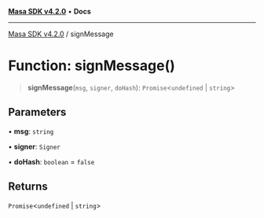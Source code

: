 [**Masa SDK v4.2.0**](../README.md) • **Docs**

***

[Masa SDK v4.2.0](../globals.md) / signMessage

# Function: signMessage()

> **signMessage**(`msg`, `signer`, `doHash`): `Promise`\<`undefined` \| `string`\>

## Parameters

• **msg**: `string`

• **signer**: `Signer`

• **doHash**: `boolean` = `false`

## Returns

`Promise`\<`undefined` \| `string`\>
